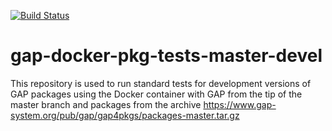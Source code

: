 [![Build Status](https://travis-ci.org/gap-packages/gap-docker-pkg-tests-master-devel.svg?branch=master)](https://travis-ci.org/gap-packages/gap-docker-pkg-tests-master-devel)

# gap-docker-pkg-tests-master-devel

This repository is used to run standard tests for development
versions of GAP packages using the Docker container with GAP
from the tip of the master branch and packages from the archive
https://www.gap-system.org/pub/gap/gap4pkgs/packages-master.tar.gz
